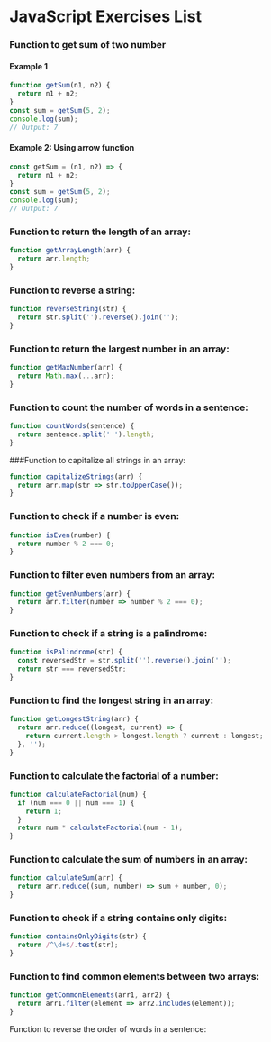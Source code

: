 # JavaScript Exercises List

### Function to get sum of two number

#### Example 1
```js
function getSum(n1, n2) {
  return n1 + n2;
}
const sum = getSum(5, 2);
console.log(sum);  
// Output: 7
```
#### Example 2: Using arrow function
```js
const getSum = (n1, n2) => {
  return n1 + n2;
}
const sum = getSum(5, 2);
console.log(sum);  
// Output: 7
```

### Function to return the length of an array:
```js
function getArrayLength(arr) {
  return arr.length;
}
```

### Function to reverse a string:
```js
function reverseString(str) {
  return str.split('').reverse().join('');
}
```

### Function to return the largest number in an array:

```js
function getMaxNumber(arr) {
  return Math.max(...arr);
}
```

### Function to count the number of words in a sentence:

```js
function countWords(sentence) {
  return sentence.split(' ').length;
}
```

###Function to capitalize all strings in an array:

```js
function capitalizeStrings(arr) {
  return arr.map(str => str.toUpperCase());
}
```

### Function to check if a number is even:

```js
function isEven(number) {
  return number % 2 === 0;
}
```

### Function to filter even numbers from an array:

```js
function getEvenNumbers(arr) {
  return arr.filter(number => number % 2 === 0);
}
```

### Function to check if a string is a palindrome:

```js
function isPalindrome(str) {
  const reversedStr = str.split('').reverse().join('');
  return str === reversedStr;
}
```

### Function to find the longest string in an array:
```js
function getLongestString(arr) {
  return arr.reduce((longest, current) => {
    return current.length > longest.length ? current : longest;
  }, '');
}
```

### Function to calculate the factorial of a number:
```js
function calculateFactorial(num) {
  if (num === 0 || num === 1) {
    return 1;
  }
  return num * calculateFactorial(num - 1);
}
```

### Function to calculate the sum of numbers in an array:

```js
function calculateSum(arr) {
  return arr.reduce((sum, number) => sum + number, 0);
}
```


### Function to check if a string contains only digits:

```js
function containsOnlyDigits(str) {
  return /^\d+$/.test(str);
}
```

### Function to find common elements between two arrays:

```js
function getCommonElements(arr1, arr2) {
  return arr1.filter(element => arr2.includes(element));
}
```
Function to reverse the order of words in a sentence:
